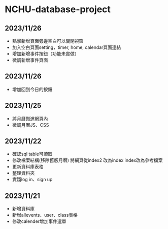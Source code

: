 # NCHU-database-project

## 2023/11/26
- 點擊新增頁面旁邊空白可以關閉視窗
- 加入空白頁面setting，timer, home, calendar頁面連結
- 增加新增事件按鈕（功能未實做）
- 微調新增事件頁面

## 2023/11/26
- 增加回到今日的按鈕

## 2023/11/25
- 將月曆搬進網頁內
- 微調月曆JS、CSS

## 2023/11/22
- 確認sql table可讀取
- 修改檔案結構(移除舊版月曆) 將網頁從index2 改為index index改為參考檔案
- 更新資料庫表格
- 整理資料夾
- 實踐log in、sign up
  
  
## 2023/11/21
- 新增資料庫
- 新增allevents、user、class表格
- 修改calender增加事件選單
